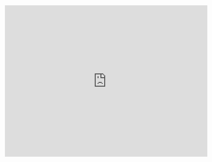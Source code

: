 <!DOCTYPE html>
<html lang="en">
<head>
    <meta charset="UTF-8">
    <meta name="viewport" content="width=<>, initial-scale=1.0">
    <title>Use case Diagram image</title>
</head>
<body>
    <div style="width: 640px; height: 480px; margin: 10px; position: relative;">
        <iframe allowfullscreen frameborder="0" style="width:640px; height:480px" src="https://lucid.app/documents/embedded/57a49305-e4a7-4ea7-a802-f16d0a8c75d2"></iframe>
    </div>
    
</body>
</html>

